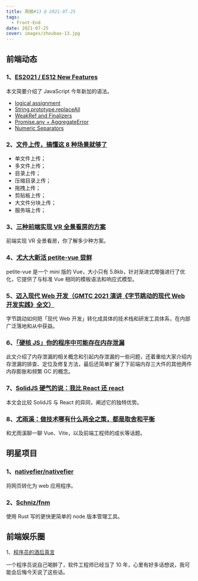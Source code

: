 ```yaml
---
title: 周报#13 @ 2021.07.25
tags:
  - Front-End
date: 2021-07-25
cover: images/zhoubao-13.jpg
---
```


## 前端动态

### 1、[ES2021 / ES12 New Features](https://backbencher.dev/javascript/es2021-new-features)

本文简要介绍了 JavaScript 今年新加的语法。

- [logical assignment](https://github.com/tc39/proposal-logical-assignment)
- [String.prototype.replaceAll](https://github.com/tc39/proposal-string-replaceall)
- [WeakRef and Finalizers](https://github.com/tc39/proposal-weakrefs)
- [Promise.any + AggregateError](https://github.com/tc39/proposal-promise-any)
- [Numeric Separators](https://github.com/tc39/proposal-numeric-separator)

### 2、[文件上传，搞懂这 8 种场景就够了](https://juejin.cn/post/6980142557066067982)

- 单文件上传；
- 多文件上传；
- 目录上传；
- 压缩目录上传；
- 拖拽上传；
- 剪贴板上传；
- 大文件分块上传；
- 服务端上传；

### 3、[三种前端实现 VR 全景看房的方案](https://juejin.cn/post/6973865268426571784)

前端实现 VR 全景看房，你了解多少种方案。

### 4、[尤大大新活 petite-vue 尝鲜](https://juejin.cn/post/6983328034443132935)

petite-vue 是一个 mini 版的 Vue，大小只有 5.8kb，针对渐进式增强进行了优化，它提供了与标准 Vue 相同的模板语法和响应式模型。

### 5、[迈入现代 Web 开发（GMTC 2021 演讲《字节跳动的现代 Web 开发实践》全文）](https://zhuanlan.zhihu.com/p/386607009)

字节跳动如何把「现代 Web 开发」转化成具体的技术栈和研发工具体系，在内部广泛落地和从中获益。

### 6、[「硬核 JS」你的程序中可能存在内存泄漏](https://juejin.cn/post/6984188410659340324)

此文介绍了内存泄漏的相关概念和引起内存泄漏的一些问题，还着重给大家介绍内存泄漏的排查、定位及修复方法，最后还简单扩展了下前端内存三大件的其他两件内存膨胀和频繁 GC 的概念。

### 7、[SolidJS 硬气的说：我比 React 还 react](https://segmentfault.com/a/1190000040275257)

本文会比较 SolidJS 与 React 的异同，阐述它的独特优势。

### 8、[尤雨溪：做技术哪有什么两全之策，都是取舍和平衡](https://mp.weixin.qq.com/s/_q_SnCbGyXrNnXA876tXbA)

和尤雨溪聊一聊 Vue、Vite，以及前端工程师的成长等话题。

## 明星项目

### 1、[nativefier/nativefier](https://github.com/nativefier/nativefier)

将网页转化为 web 应用程序。

### 2、[Schniz/fnm](https://github.com/Schniz/fnm)

使用 Rust 写的更快更简单的 node 版本管理工具。

## 前端娱乐圈

1、[程序员的酒后真言](https://www.ruanyifeng.com/blog/2021/06/drunk-post-of-a-programmer.html)

一个程序员说自己喝醉了，软件工程师已经当了 10 年，心里有好多话想说，我可能会后悔今天说了这些话。
